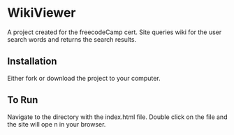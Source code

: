 # WikiViewer
A project created for the freecodeCamp cert. Site queries wiki for the user search words and returns the search results.

## Installation
Either fork or download the project to your computer.

## To Run
Navigate to the directory with the index.html file. Double click on the file and the site will ope n in your browser.